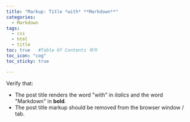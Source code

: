 ```yaml
---
title: "Markup: Title *with* **Markdown**"
categories:
  - Markdown
tags:
  - css
  - html
  - title
toc: true   #Table Of Contents 목차 
toc_icon: "cog"
toc_sticky: true

---
```


Verify that:

* The post title renders the word "with" in *italics* and the word "Markdown" in **bold**.
* The post title markup should be removed from the browser window / tab.
